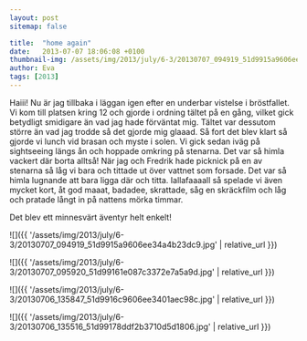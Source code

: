 ```yaml
---
layout: post
sitemap: false

title:  "home again"
date:   2013-07-07 18:06:08 +0100
thumbnail-img: /assets/img/2013/july/6-3/20130707_094919_51d9915a9606ee34a4b23dc9.jpg
author: Eva
tags: [2013]
---
```


Haiii! Nu är jag tillbaka i läggan igen efter en underbar vistelse i bröstfallet. Vi kom till platsen kring 12 och gjorde i ordning tältet på en gång, vilket gick betydligt smidigare än vad jag hade förväntat mig. Tältet var dessutom större än vad jag trodde så det gjorde mig glaaad. Så fort det blev klart så gjorde vi lunch vid brasan och myste i solen.  Vi gick sedan iväg på sightseeing längs ån och hoppade omkring på stenarna. Det var så himla vackert där borta alltså!  När jag och Fredrik hade picknick på en av stenarna så låg vi bara och tittade ut över vattnet som forsade. Det var så himla lugnande att  bara ligga där och titta. Iallafaaaall så spelade vi även mycket kort, åt god maaat, badadee, skrattade,  såg en skräckfilm och låg och pratade långt in på nattens mörka timmar. 

Det blev ett minnesvärt äventyr helt enkelt!

![]({{ '/assets/img/2013/july/6-3/20130707_094919_51d9915a9606ee34a4b23dc9.jpg'  | relative_url }})

![]({{ '/assets/img/2013/july/6-3/20130707_095920_51d99161e087c3372e7a5a9d.jpg'  | relative_url }})

![]({{ '/assets/img/2013/july/6-3/20130706_135847_51d9916c9606ee3401aec98c.jpg'  | relative_url }})

![]({{ '/assets/img/2013/july/6-3/20130706_135516_51d99178ddf2b3710d5d1806.jpg'  | relative_url }})

